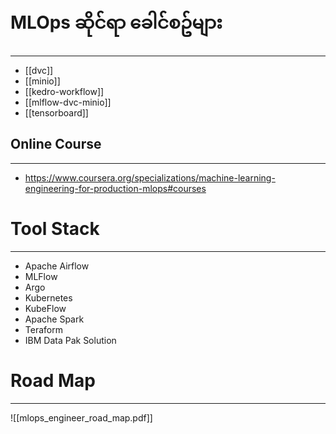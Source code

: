 
# MLOps ဆိုင်ရာ ခေါင်စဥ်များ
---
* [[dvc]]
* [[minio]]
* [[kedro-workflow]]
* [[mlflow-dvc-minio]]
* [[tensorboard]]
## Online Course 
---
- https://www.coursera.org/specializations/machine-learning-engineering-for-production-mlops#courses 

# Tool Stack
---
- Apache Airflow
- MLFlow
- Argo
- Kubernetes
- KubeFlow
- Apache Spark
- Teraform
- IBM Data Pak Solution

# Road Map
---
![[mlops_engineer_road_map.pdf]]